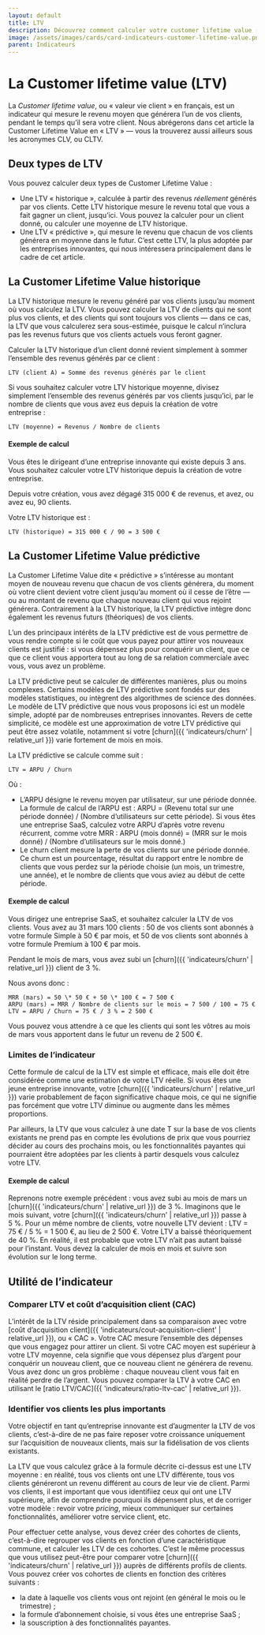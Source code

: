 ```yaml
---
layout: default
title: LTV
description: Découvrez comment calculer votre customer lifetime value (LTV).
image: /assets/images/cards/card-indicateurs-customer-lifetime-value.png
parent: Indicateurs
---
```


# La Customer lifetime value (LTV)

La _Customer lifetime value_, ou « valeur vie client » en français, est un indicateur qui mesure le revenu moyen que générera l’un de vos clients, pendant le temps qu’il sera votre client. Nous abrégerons dans cet article la Customer Lifetime Value en « LTV » — vous la trouverez aussi ailleurs sous les acronymes CLV, ou CLTV.

## Deux types de LTV

Vous pouvez calculer deux types de Customer Lifetime Value :

- Une LTV « historique », calculée à partir des revenus _réellement_ générés par vos clients. Cette LTV historique mesure le revenu total que vous a fait gagner un client, jusqu’ici. Vous pouvez la calculer pour un client donné, ou calculer une moyenne de LTV historique.
- Une LTV « prédictive », qui mesure le revenu que chacun de vos clients générera en moyenne dans le futur. C’est cette LTV, la plus adoptée par les entreprises innovantes, qui nous intéressera principalement dans le cadre de cet article.

## La Customer Lifetime Value historique

La LTV historique mesure le revenu généré par vos clients jusqu’au moment où vous calculez la LTV. Vous pouvez calculer la LTV de clients qui ne sont plus vos clients, et des clients qui sont toujours vos clients — dans ce cas, la LTV que vous calculerez sera sous-estimée, puisque le calcul n’inclura pas les revenus futurs que vos clients actuels vous feront gagner.

Calculer la LTV historique d’un client donné revient simplement à sommer l’ensemble des revenus générés par ce client :

```
LTV (client A) = Somme des revenus générés par le client
```

Si vous souhaitez calculer votre LTV historique moyenne, divisez simplement l’ensemble des revenus générés par vos clients jusqu’ici, par le nombre de clients que vous avez eus depuis la création de votre entreprise :

```
LTV (moyenne) = Revenus / Nombre de clients
```

#### Exemple de calcul

Vous êtes le dirigeant d’une entreprise innovante qui existe depuis 3 ans. Vous souhaitez calculer votre LTV historique depuis la création de votre entreprise.

Depuis votre création, vous avez dégagé 315 000 € de revenus, et avez, ou avez eu, 90 clients.

Votre LTV historique est :

```
LTV (historique) = 315 000 € / 90 = 3 500 €
```

## La Customer Lifetime Value prédictive

La Customer Lifetime Value dite « prédictive » s’intéresse au montant moyen de nouveau revenu que chacun de vos clients générera, du moment où votre client devient votre client jusqu’au moment où il cesse de l’être — ou au montant de revenu que chaque nouveau client qui vous rejoint générera. Contrairement à la LTV historique, la LTV prédictive intègre donc également les revenus futurs (théoriques) de vos clients.

L’un des principaux intérêts de la LTV prédictive est de vous permettre de vous rendre compte si le coût que vous payez pour attirer vos nouveaux clients est justifié : si vous dépensez plus pour conquérir un client, que ce que ce client vous apportera tout au long de sa relation commerciale avec vous, vous avez un problème.

La LTV prédictive peut se calculer de différentes manières, plus ou moins complexes. Certains modèles de LTV prédictive sont fondés sur des modèles statistiques, ou intègrent des algorithmes de science des données. Le modèle de LTV prédictive que nous vous proposons ici est un modèle simple, adopté par de nombreuses entreprises innovantes. Revers de cette simplicité, ce modèle est une approximation de votre LTV prédictive qui peut être assez volatile, notamment si votre [churn]({{ 'indicateurs/churn' | relative_url }}) varie fortement de mois en mois.

La LTV prédictive se calcule comme suit :

```
LTV = ARPU / Churn
```

Où :

- L’ARPU désigne le revenu moyen par utilisateur, sur une période donnée. La formule de calcul de l’ARPU est : ARPU = (Revenu total sur une période donnée) / (Nombre d’utilisateurs sur cette période). Si vous êtes une entreprise SaaS, calculez votre ARPU d’après votre revenu récurrent, comme votre MRR : ARPU (mois donné) = (MRR sur le mois donné) / (Nombre d’utilisateurs sur le mois donné.)
- Le churn client mesure la perte de vos clients sur une période donnée. Ce churn est un pourcentage, résultat du rapport entre le nombre de clients que vous perdez sur la période choisie (un mois, un trimestre, une année), et le nombre de clients que vous aviez au début de cette période.

#### Exemple de calcul

Vous dirigez une entreprise SaaS, et souhaitez calculer la LTV de vos clients. Vous avez au 31 mars 100 clients : 50 de vos clients sont abonnés à votre formule Simple à 50 € par mois, et 50 de vos clients sont abonnés à votre formule Premium à 100 € par mois.

Pendant le mois de mars, vous avez subi un [churn]({{ 'indicateurs/churn' | relative_url }}) client de 3 %.

Nous avons donc :

```
MRR (mars) = 50 \* 50 € + 50 \* 100 € = 7 500 €
ARPU (mars) = MRR / Nombre de clients sur le mois = 7 500 / 100 = 75 €
LTV = ARPU / Churn = 75 € / 3 % = 2 500 €
```

Vous pouvez vous attendre à ce que les clients qui sont les vôtres au mois de mars vous apportent dans le futur un revenu de 2 500 €.

### Limites de l’indicateur

Cette formule de calcul de la LTV est simple et efficace, mais elle doit être considérée comme une estimation de votre LTV réelle. Si vous êtes une jeune entreprise innovante, votre [churn]({{ 'indicateurs/churn' | relative_url }}) varie probablement de façon significative chaque mois, ce qui ne signifie pas forcément que votre LTV diminue ou augmente dans les mêmes proportions.

Par ailleurs, la LTV que vous calculez à une date T sur la base de vos clients existants ne prend pas en compte les évolutions de prix que vous pourriez décider au cours des prochains mois, ou les fonctionnalités payantes qui pourraient être adoptées par les clients à partir desquels vous calculez votre LTV.

#### Exemple de calcul

Reprenons notre exemple précédent : vous avez subi au mois de mars un [churn]({{ 'indicateurs/churn' | relative_url }}) de 3 %. Imaginons que le mois suivant, votre [churn]({{ 'indicateurs/churn' | relative_url }}) passe à 5 %. Pour un même nombre de clients, votre nouvelle LTV devient : LTV = 75 € / 5 % = 1 500 €, au lieu de 2 500 €. Votre LTV a baissé théoriquement de 40 %. En réalité, il est probable que votre LTV n’ait pas autant baissé pour l’instant. Vous devez la calculer de mois en mois et suivre son évolution sur le long terme.

## Utilité de l’indicateur

### Comparer LTV et coût d’acquisition client (CAC)

L’intérêt de la LTV réside principalement dans sa comparaison avec votre [coût d’acquisition client]({{ 'indicateurs/cout-acquisition-client' | relative_url }}), ou « CAC ». Votre CAC mesure l’ensemble des dépenses que vous engagez pour attirer un client. Si votre CAC moyen est supérieur à votre LTV moyenne, cela signifie que vous dépensez plus d’argent pour conquérir un nouveau client, que ce nouveau client ne générera de revenu. Vous avez donc un gros problème : chaque nouveau client vous fait en réalité perdre de l’argent. Vous pouvez comparer la LTV à votre CAC en utilisant le [ratio LTV/CAC]({{ 'indicateurs/ratio-ltv-cac' | relative_url }}).

### Identifier vos clients les plus importants

Votre objectif en tant qu’entreprise innovante est d’augmenter la LTV de vos clients, c’est-à-dire de ne pas faire reposer votre croissance uniquement sur l’acquisition de nouveaux clients, mais sur la fidélisation de vos clients existants.

La LTV que vous calculez grâce à la formule décrite ci-dessus est une LTV moyenne : en réalité, tous vos clients ont une LTV différente, tous vos clients généreront un revenu différent au cours de leur vie de client. Parmi vos clients, il est important que vous identifiiez ceux qui ont une LTV supérieure, afin de comprendre pourquoi ils dépensent plus, et de corriger votre modèle : revoir votre _pricing_, mieux communiquer sur certaines fonctionnalités, améliorer votre service client, etc.

Pour effectuer cette analyse, vous devez créer des cohortes de clients, c’est-à-dire regrouper vos clients en fonction d’une caractéristique commune, et calculer les LTV de ces cohortes. C’est le même processus que vous utilisez peut-être pour comparer votre [churn]({{ 'indicateurs/churn' | relative_url }}) auprès de différents profils de clients. Vous pouvez créer vos cohortes de clients en fonction des critères suivants :

- la date à laquelle vos clients vous ont rejoint (en général le mois ou le trimestre) ;
- la formule d’abonnement choisie, si vous êtes une entreprise SaaS ;
- la souscription à des fonctionnalités payantes.
